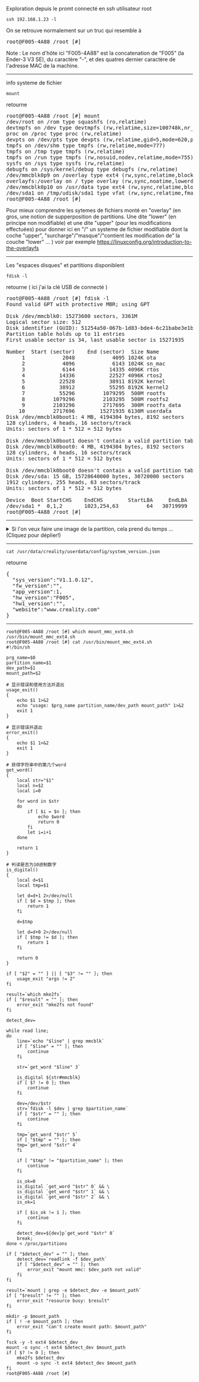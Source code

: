 

Exploration depuis le promt connecté en ssh utilisateur root
~~~
ssh 192.168.1.23 -l
~~~
On se retrouve normalement sur un truc qui resemble à
<pre>
root@F005-4A88 /root [#] 
</pre>

Note : Le nom d'hôte ici "F005-4A88" est la concatenation de "F005" (la Ender-3 V3 SE), du caractère "-", et des quatres dernier caractère de l'adresse MAC de la machine.


---

info systeme de fichier
~~~
mount
~~~
retourne

<pre>
root@F005-4A88 /root [#] mount
/dev/root on /rom type squashfs (ro,relatime)
devtmpfs on /dev type devtmpfs (rw,relatime,size=100748k,nr_inodes=25187,mode=755)
proc on /proc type proc (rw,relatime)
devpts on /dev/pts type devpts (rw,relatime,gid=5,mode=620,ptmxmode=666)
tmpfs on /dev/shm type tmpfs (rw,relatime,mode=777)
tmpfs on /tmp type tmpfs (rw,relatime)
tmpfs on /run type tmpfs (rw,nosuid,nodev,relatime,mode=755)
sysfs on /sys type sysfs (rw,relatime)
debugfs on /sys/kernel/debug type debugfs (rw,relatime)
/dev/mmcblk0p9 on /overlay type ext4 (rw,sync,relatime,block_validity,delalloc,barrier,user_xattr)
overlayfs:/overlay on / type overlay (rw,sync,noatime,lowerdir=/,upperdir=/overlay/upper,workdir=/overlay/work)
/dev/mmcblk0p10 on /usr/data type ext4 (rw,sync,relatime,block_validity,delalloc,barrier,user_xattr)
/dev/sda1 on /tmp/udisk/sda1 type vfat (rw,sync,relatime,fmask=0022,dmask=0022,codepage=936,iocharset=utf8,shortname=mixed,errors=remount-ro)
root@F005-4A88 /root [#]
</pre>

Pour mieux comprendre les sytemes de fichiers monté en "overlay" (en gros, une notion de supperposition de partitions. Une dite "lower" (en principe non modifiable) et une dite "upper" (pour les modifications effectuées) pour donner ici en "/" un systeme de fichier modifiable dont la coche "upper", "surcharge"/"masque"/"contient les modification de" la couche "lower" ... ) voir par exemple https://linuxconfig.org/introduction-to-the-overlayfs


---

Les "espaces disques" et partitions disponiblent
~~~
fdisk -l
~~~
retourne ( ici j'ai la clé USB de connecté ) 
<pre>
root@F005-4A88 /root [#] fdisk -l
Found valid GPT with protective MBR; using GPT

Disk /dev/mmcblk0: 15273600 sectors, 3361M
Logical sector size: 512
Disk identifier (GUID): 51254a50-067b-1d83-bde4-6c21babe3e1b
Partition table holds up to 11 entries
First usable sector is 34, last usable sector is 15271935

Number  Start (sector)    End (sector)  Size Name
     1            2048            4095 1024K ota
     2            4096            6143 1024K sn_mac
     3            6144           14335 4096K rtos
     4           14336           22527 4096K rtos2
     5           22528           38911 8192K kernel
     6           38912           55295 8192K kernel2
     7           55296         1079295  500M rootfs
     8         1079296         2103295  500M rootfs2
     9         2103296         2717695  300M rootfs_data
    10         2717696        15271935 6130M userdata
Disk /dev/mmcblk0boot1: 4 MB, 4194304 bytes, 8192 sectors
128 cylinders, 4 heads, 16 sectors/track
Units: sectors of 1 * 512 = 512 bytes

Disk /dev/mmcblk0boot1 doesn't contain a valid partition table
Disk /dev/mmcblk0boot0: 4 MB, 4194304 bytes, 8192 sectors
128 cylinders, 4 heads, 16 sectors/track
Units: sectors of 1 * 512 = 512 bytes

Disk /dev/mmcblk0boot0 doesn't contain a valid partition table
Disk /dev/sda: 15 GB, 15728640000 bytes, 30720000 sectors
1912 cylinders, 255 heads, 63 sectors/track
Units: sectors of 1 * 512 = 512 bytes

Device  Boot StartCHS    EndCHS        StartLBA     EndLBA    Sectors  Size Id Type
/dev/sda1 *  0,1,2       1023,254,63         64   30719999   30719936 14.6G  c Win95 FAT32 (LBA)
root@F005-4A88 /root [#]
</pre>

---




<details>
 <summary>Si l'on veux faire une image de la partition, cela prend du temps ... (Cliquez pour déplier!)</summary>

Pour créer un fichier image de la partition mmcblk0p9 sur la clé USB (C'est trés long de l'ordre d'une heure ou deux heures car l'on copie tout les block même les block vides de cette partition de 500 MB et la vitesse d'ecriture sur la clé USB fourni est très lente ... )


partition de 1 MB avec un lable "ota" (stock ???)
~~~
dd if=/dev/mmcblk0p1 of=/usr/data/dd_mmcblk0p1.img
~~~

partition de 1 MB avec un lable "sn_mac" (stock ???)
~~~
dd if=/dev/mmcblk0p2 of=/usr/data/dd_mmcblk0p2.img
~~~

partition de 4 MB avec un lable "rtos" (stock ???)
~~~
dd if=/dev/mmcblk0p3 of=/usr/data/dd_mmcblk0p3.img
~~~

partition de 4 MB avec un lable "rtos2" (stock ???)
~~~
dd if=/dev/mmcblk0p4 of=/usr/data/dd_mmcblk0p4.img
~~~

partition de 500 MB avec un lable "rootfs" (stock ???)
~~~
dd if=/dev/mmcblk0p7 of=/usr/data/dd_mmcblk0p7.img
~~~

partition de 500 MB avec un lable "rootfs2" (stock ???)
~~~
dd if=/dev/mmcblk0p8 of=/usr/data/dd_mmcblk0p8.img
~~~


partition de 300 MB avec un lable "rootfs_data" (stoke le upper et work )
~~~
dd if=/dev/mmcblk0p9 of=/tmp/udisk/sda1/dd_mmcblk0p9.img
~~~

Pour plus de détails sur l'utilisation de la commande `dd` voir par exemple https://www.tecmint.com/clone-linux-partitions/


Faire une image de la partition dans un fichier sur `/usr/data` (point de montage de la partition mmcblk0p10) prend de l'ordre de 30 minutes.
~~~
dd if=/dev/mmcblk0p9 of=/usr/data/dd_mmcblk0p9.img
~~~
Mais ensuite la copie vers la clé USB prend de l'ordre d'une heure
~~~
mv -v /usr/data/dd_mmcblk0p9.img /tmp/udisk/sda1/
~~~
~~~
mv -v /usr/data/dd_mmcblk0p*.img /tmp/udisk/sda1/
~~~

</details>

---

~~~
cat /usr/data/creality/userdata/config/system_version.json
~~~
retourne
<pre>
{
  "sys_version":"V1.1.0.12",
  "fw_version":"",
  "app_version":1,
  "hw_version":"F005",
  "hw1_version":"",
  "website":"www.creality.com"
}</pre>

---


~~~
root@F005-4A88 /root [#] which mount_mmc_ext4.sh 
/usr/bin/mount_mmc_ext4.sh
root@F005-4A88 /root [#] cat /usr/bin/mount_mmc_ext4.sh
#!/bin/sh

prg_name=$0
partition_name=$1
dev_path=$1
mount_path=$2

# 显示错误和使用方法并退出
usage_exit()
{
	echo $1 1>&2
	echo "usage: $prg_name partition_name/dev_path mount_path" 1>&2
	exit 1
}

# 显示错误并退出
error_exit()
{
	echo $1 1>&2
	exit 1
}

# 获得字符串中的第几个word
get_word()
{
    local str="$1"
    local n=$2
    local i=0

    for word in $str
    do
        if [ $i = $n ]; then
            echo $word
            return 0
        fi
        let i=i+1
    done

    return 1
}

# 判读是否为10进制数字
is_digital()
{
    local d=$1
    local tmp=$1

    let d=d+1 2>/dev/null
    if [ $d = $tmp ]; then
        return 1
    fi

    d=$tmp

    let d=d+0 2>/dev/null
    if [ $tmp != $d ]; then
        return 1
    fi

    return 0
}

if [ "$2" = "" ] || [ "$3" != "" ]; then
    usage_exit "args != 2"
fi

result=`which mke2fs`
if [ "$result" = "" ]; then
    error_exit "mke2fs not found"
fi

detect_dev=

while read line;
do
    line=`echo "$line" | grep mmcblk`
    if [ "$line" = "" ]; then
        continue
    fi

    str=`get_word "$line" 3`

    is_digital ${str#mmcblk}
    if [ $? != 0 ]; then
        continue
    fi

    dev=/dev/$str
    str=`fdisk -l $dev | grep $partition_name`
    if [ "$str" = "" ]; then
        continue
    fi

    tmp=`get_word "$str" 5`
    if [ "$tmp" = "" ]; then
	tmp=`get_word "$str" 4`
    fi

    if [ "$tmp" != "$partition_name" ]; then
        continue
    fi

    is_ok=0
    is_digital `get_word "$str" 0` && \
    is_digital `get_word "$str" 1` && \
    is_digital `get_word "$str" 2` && \
    is_ok=1

    if [ $is_ok != 1 ]; then
        continue
    fi

    detect_dev=${dev}p`get_word "$str" 0`
    break;
done < /proc/partitions

if [ "$detect_dev" = "" ]; then
    detect_dev=`readlink -f $dev_path`
    if [ "$detect_dev" = "" ]; then
        error_exit "mount mmc: $dev_path not valid"
    fi
fi

result=`mount | grep -e $detect_dev -e $mount_path`
if [ "$result" != "" ]; then
	error_exit "resource busy: $result" 
fi

mkdir -p $mount_path
if [ ! -e $mount_path ]; then
	error_exit "can't create mount path: $mount_path"
fi

fsck -y -t ext4 $detect_dev
mount -o sync -t ext4 $detect_dev $mount_path
if [ $? != 0 ]; then
    mke2fs $detect_dev
    mount -o sync -t ext4 $detect_dev $mount_path
fi
root@F005-4A88 /root [#]
~~~

